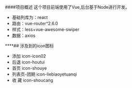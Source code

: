 ﻿####项目概述
这个项目前端使用了Vue,后台基于Node进行开发。
- 基础列库为：react
- 路由：vue-router^2.6.0
- 样式：less+vue-awesome-swiper
- 数据：axios


****## 涉及到的icon图标
- 添加
  icon-icon02
- 后退
  icon-houtui
- 首页
  icon-shouye
- 列表页-团期
  icon-liebiaoyetuanqi
- 收 藏
  icon-shoucang

